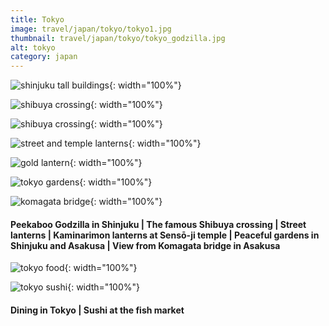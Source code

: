 ```yaml
---
title: Tokyo
image: travel/japan/tokyo/tokyo1.jpg
thumbnail: travel/japan/tokyo/tokyo_godzilla.jpg
alt: tokyo
category: japan
---
```


![shinjuku tall buildings](./assets/img/travel/japan/tokyo/tokyo2.jpg){: width="100%"}

![shibuya crossing](./assets/img/travel/japan/tokyo/tokyo3.jpg){: width="100%"}

![shibuya crossing](./assets/img/travel/japan/tokyo/tokyo4.jpg){: width="100%"}

![street and temple lanterns](./assets/img/travel/japan/tokyo/tokyo5.jpg){: width="100%"}

![gold lantern](./assets/img/travel/japan/tokyo/tokyo6.jpg){: width="100%"}

![tokyo gardens](./assets/img/travel/japan/tokyo/tokyo7.jpg){: width="100%"}

![komagata bridge](./assets/img/travel/japan/tokyo/tokyo8.jpg){: width="100%"}

#### Peekaboo Godzilla in Shinjuku | The famous Shibuya crossing | Street lanterns | Kaminarimon lanterns at Sensō-ji temple | Peaceful gardens in Shinjuku and Asakusa | View from Komagata bridge in Asakusa

![tokyo food](./assets/img/travel/japan/tokyo/tokyo9.jpg){: width="100%"}

![tokyo sushi](./assets/img/travel/japan/tokyo/tokyo10.jpg){: width="100%"}

#### Dining in Tokyo | Sushi at the fish market
